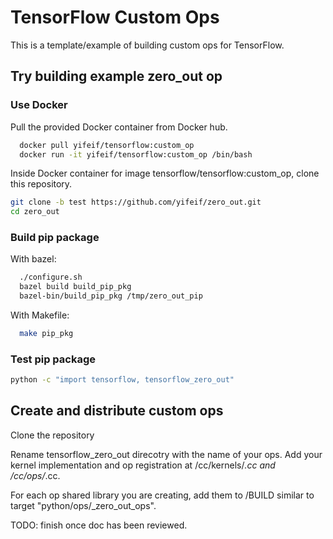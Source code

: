 # TensorFlow Custom Ops
This is a template/example of building custom ops for TensorFlow.

## Try building example zero_out op

### Use Docker
Pull the provided Docker container from Docker hub.

```bash
  docker pull yifeif/tensorflow:custom_op
  docker run -it yifeif/tensorflow:custom_op /bin/bash
```

Inside Docker container for image tensorflow/tensorflow:custom_op, clone this repository. 
```bash
git clone -b test https://github.com/yifeif/zero_out.git
cd zero_out
```

### Build pip package

With bazel:
```bash
  ./configure.sh
  bazel build build_pip_pkg
  bazel-bin/build_pip_pkg /tmp/zero_out_pip
```

With Makefile:
```bash
  make pip_pkg
```

### Test pip package
```bash
python -c "import tensorflow, tensorflow_zero_out"
```

## Create and distribute custom ops
Clone the repository

Rename tensorflow_zero_out direcotry with the name of your ops. Add your kernel implementation and op registration at <your op>/cc/kernels/*.cc and <your op>/cc/ops/*.cc.

For each op shared library you are creating, add them to <your op>/BUILD similar to target "python/ops/_zero_out_ops".
  
  TODO: finish once doc has been reviewed.





